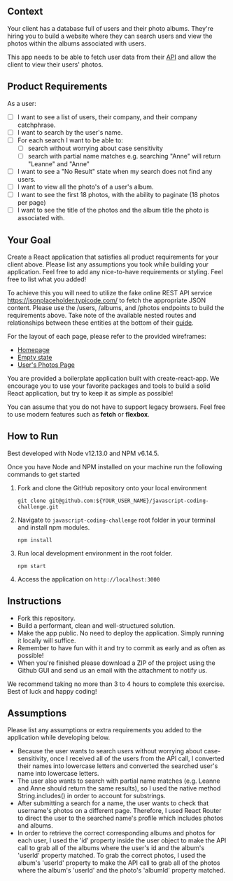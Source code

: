 ## Context

Your client has a database full of users and their photo albums. They're hiring you to build a website where they can search users and view the photos within the albums associated with users. 

This app needs to be able to fetch user data from their [API](https://jsonplaceholder.typicode.com/) and allow the client to view their users' photos.

## Product Requirements

As a user:

- [ ] I want to see a list of users, their company, and their company catchphrase.
- [ ] I want to search by the user's name.
- [ ] For each search I want to be able to:
  - [ ] search without worrying about case sensitivity
  - [ ] search with partial name matches e.g. searching "Anne" will return "Leanne" and "Anne"
- [ ] I want to see a "No Result" state when my search does not find any users.
- [ ] I want to view all the photo's of a user's album.
- [ ] I want to see the first 18 photos, with the ability to paginate (18 photos per page)
- [ ] I want to see the title of the photos and the album title the photo is associated with.

## Your Goal

Create a React application that satisfies all product requirements for your client above. Please list any assumptions you took while building your application. Feel free to add any nice-to-have requirements or styling. Feel free to list what you added!

To achieve this you will need to utilize the fake online REST API service https://jsonplaceholder.typicode.com/ to fetch the appropriate JSON content. Please use the /users, /albums, and /photos endpoints to build the requirements above. Take note of the available nested routes and relationships between these entities at the bottom of their [guide](https://jsonplaceholder.typicode.com/guide.html).  

For the layout of each page, please refer to the provided wireframes:

- [Homepage](./wireframes/homepage.png)
- [Empty state](./wireframes/no-result-state.png)
- [User's Photos Page](./wireframes/users-photos.png)

You are provided a boilerplate application built with create-react-app. We encourage you to use your favorite packages and tools to build a solid React application, but try to keep it as simple as possible!

You can assume that you do not have to support legacy browsers. Feel free to use modern features such as **fetch** or **flexbox**. 

## How to Run

Best developed with Node v12.13.0 and NPM v6.14.5.

Once you have Node and NPM installed on your machine run the following commands to get started

1. Fork and clone the GitHub repository onto your local environment

    ```
    git clone git@github.com:${YOUR_USER_NAME}/javascript-coding-challenge.git
    ```

2. Navigate to `javascript-coding-challenge` root folder in your terminal and install npm modules.

    ```
    npm install
    ```

3. Run local development environment in the root folder.

    ```
    npm start
    ```
   
4. Access the application on `http://localhost:3000`


## Instructions

- Fork this repository.
- Build a performant, clean and well-structured solution.
- Make the app public. No need to deploy the application. Simply running it locally will suffice.
- Remember to have fun with it and try to commit as early and as often as possible!
- When you're finished please download a ZIP of the project using the Github GUI and send us an email with the attachment to notify us.

We recommend taking no more than 3 to 4 hours to complete this exercise. Best of luck and happy coding!

## Assumptions
Please list any assumptions or extra requirements you added to the application while developing below.

- Because the user wants to search users without worrying about case-sensitivity, once I received all of the users from the API call, I converted their names into lowercase letters and converted the searched user's name into lowercase letters.
- The user also wants to search with partial name matches (e.g. Leanne and Anne should return the same results), so I used the native method String.includes() in order to account for substrings.
- After submitting a search for a name, the user wants to check that username's photos on a different page. Therefore, I used React Router to direct the user to the searched name's profile which includes photos and albums.
- In order to retrieve the correct corresponding albums and photos for each user, I used the 'id' property inside the user object to make the API call to grab all of the albums where the user's id and the album's 'userId' property matched. To grab the correct photos, I used the album's 'userId' property to make the API call to grab all of the photos where the album's 'userId' and the photo's 'albumId' property matched.
